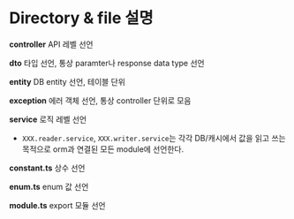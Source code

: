 # Directory & file 설명
 
**controller** API 레벨 선언

**dto** 타입 선언, 통상 paramter나 response data type 선언

**entity** DB entity 선언, 테이블 단위

**exception** 에러 객체 선언, 통상 controller 단위로 모음

**service** 로직 레벨 선언

- `XXX.reader.service`, `XXX.writer.service`는 각각 DB/캐시에서 값을 읽고 쓰는 목적으로 orm과 연결된 모든 module에 선언한다.

**constant.ts** 상수 선언

**enum.ts** enum 값 선언

**module.ts** export 모듈 선언
